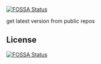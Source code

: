 [![FOSSA Status](https://app.fossa.com/api/projects/git%2Bgithub.com%2Fhacker65536%2Flatestver.svg?type=shield)](https://app.fossa.com/projects/git%2Bgithub.com%2Fhacker65536%2Flatestver?ref=badge_shield)


get latest version from public repos


## License
[![FOSSA Status](https://app.fossa.com/api/projects/git%2Bgithub.com%2Fhacker65536%2Flatestver.svg?type=large)](https://app.fossa.com/projects/git%2Bgithub.com%2Fhacker65536%2Flatestver?ref=badge_large)